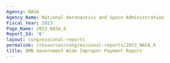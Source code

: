 ```yaml
---
Agency: NASA
Agency_Name: National Aeronautics and Space Administration
Fiscal_Year: 2023
Page_Name: 2023_NASA_6
Report_Id: '6'
layout: congressional-reports
permalink: /resources/congressional-reports/2023_NASA_6
title: OMB Government Wide Improper Payment Report
---
```


